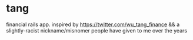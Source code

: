 # tang
financial rails app. inspired by https://twitter.com/wu_tang_finance &amp;&amp; a slightly-racist nickname/misnomer people have given to me over the years
